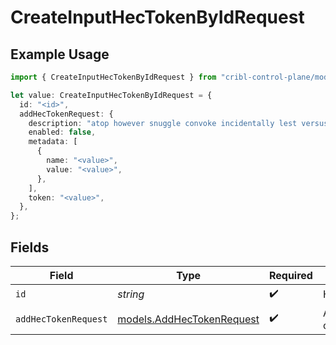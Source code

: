 # CreateInputHecTokenByIdRequest

## Example Usage

```typescript
import { CreateInputHecTokenByIdRequest } from "cribl-control-plane/models/operations";

let value: CreateInputHecTokenByIdRequest = {
  id: "<id>",
  addHecTokenRequest: {
    description: "atop however snuggle convoke incidentally lest versus",
    enabled: false,
    metadata: [
      {
        name: "<value>",
        value: "<value>",
      },
    ],
    token: "<value>",
  },
};
```

## Fields

| Field                                                           | Type                                                            | Required                                                        | Description                                                     |
| --------------------------------------------------------------- | --------------------------------------------------------------- | --------------------------------------------------------------- | --------------------------------------------------------------- |
| `id`                                                            | *string*                                                        | :heavy_check_mark:                                              | HEC Source id                                                   |
| `addHecTokenRequest`                                            | [models.AddHecTokenRequest](../../models/addhectokenrequest.md) | :heavy_check_mark:                                              | AddHecTokenRequest object                                       |